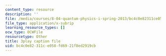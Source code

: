 ```yaml
---
content_type: resource
description: ''
file: /media/courses/8-04-quantum-physics-i-spring-2013/bc4c0e82311ce058fd6921f8ed2919cb_qu-jyrwW6hw.srt
file_type: application/x-subrip
learning_resource_types: []
ocw_type: OCWFile
resourcetype: Other
title: 3play caption file
uid: bc4c0e82-311c-e058-fd69-21f8ed2919cb
---
```

